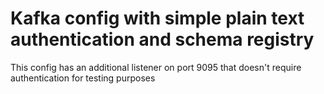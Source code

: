 # Kafka config with simple plain text authentication and schema registry

This config has an additional listener on port 9095 that doesn't require authentication for testing purposes